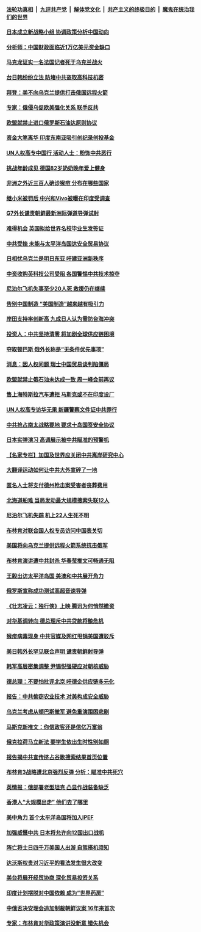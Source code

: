 ####  [法轮功真相](../../../../basic/blob/master/README.md?t=05311901) &nbsp;|&nbsp; [九评共产党](../../../../9ping.md/blob/master/README.md?t=05311901) &nbsp;|&nbsp; [解体党文化](../../../../jtdwh.md/blob/master/README.md?t=05311901)  &nbsp;|&nbsp; [共产主义的终极目的](../../../../gczydzjmd.md/blob/master/README.md?t=05311901) &nbsp;|&nbsp; [魔鬼在统治我们的世界](../../../../mgztzwmdsj.md/blob/master/README.md?t=05311901) 

#### [日本成立新战略小组 协调政策分析中国动向](../pages/nsc418/n13749273.md?t=05311901) 

#### [分析师：中国财政面临近1万亿美元资金缺口](../pages/nsc418/n13749225.md?t=05311901) 

#### [马克龙证实一名法国记者死于乌克兰战火](../pages/nsc418/n13749032.md?t=05311901) 

#### [台日韩纷纷立法 防堵中共盗取高科技机密](../pages/nsc418/n13749155.md?t=05311901) 

#### [拜登：美不向乌克兰提供打击俄国远程火箭](../pages/nsc418/n13749088.md?t=05311901) 

#### [专家：俄侵乌促欧美强化关系 联手反共](../pages/nsc418/n13749076.md?t=05311901) 

#### [欧盟就禁止进口俄罗斯石油达原则协议](../pages/nsc418/n13748785.md?t=05311901) 

#### [资金大笔离华 印度东南亚吸引创纪录创投基金](../pages/nsc418/n13748793.md?t=05311901) 

#### [UN人权高专中国行 活动人士：粉饰中共恶行](../pages/nsc418/n13748834.md?t=05311901) 

#### [挑战年龄成见 德国82岁奶奶晚年爱上健身](../pages/nsc418/n13748454.md?t=05311901) 

#### [非洲之外近三百人确诊猴痘 分布在哪些国家](../pages/nsc418/n13748783.md?t=05311901) 

#### [继小米被罚后 中兴和Vivo被曝在印度受调查](../pages/nsc418/n13748792.md?t=05311901) 

#### [G7外长谴责朝鲜最新洲际弹道导弹试射](../pages/nsc418/n13748628.md?t=05311901) 

#### [难得机会 英国拟给世界名校毕业生发签证](../pages/nsc418/n13748690.md?t=05311901) 

#### [中共受挫 未能与太平洋岛国达安全贸易协议](../pages/nsc418/n13748631.md?t=05311901) 

#### [日相忧乌克兰是明日东亚 吁建亚洲新秩序](../pages/nsc418/n13748674.md?t=05311901) 

#### [中资收购英科技公司受阻 各国警惕中共技术掠夺](../pages/nsc418/n13748635.md?t=05311901) 

#### [尼泊尔飞机失事至少20人死 救援仍在继续](../pages/nsc418/n13748016.md?t=05311901) 

#### [告别中国制造 “美国制造”越来越有吸引力](../pages/nsc418/n13748560.md?t=05311901) 

#### [岸田支持率创新高 九成日人认为需防台海冲突](../pages/nsc418/n13748493.md?t=05311901) 

#### [投资人：中共坚持清零 将加剧全球供应链困境](../pages/nsc418/n13748391.md?t=05311901) 

#### [夺取顿巴斯 俄外长称是“无条件优先事项”](../pages/nsc418/n13748308.md?t=05311901) 

#### [消息：因人权问题 瑞士中国贸易谈判陷僵局](../pages/nsc418/n13748201.md?t=05311901) 

#### [欧盟就禁止俄石油未达成一致 周一峰会前再议](../pages/nsc418/n13748157.md?t=05311901) 

#### [售上海特斯拉汽车遭拒 马斯克或不在印度设厂](../pages/nsc418/n13748099.md?t=05311901) 

#### [UN人权高专访华无果 新疆警察文件证中共罪行](../pages/nsc418/n13748112.md?t=05311901) 

#### [中共抢占南太战略要地 要求十岛国签安全协议](../pages/nsc418/n13748106.md?t=05311901) 

#### [日本实弹演习 高调展示被中共瞄准的预警机](../pages/nsc418/n13748020.md?t=05311901) 

#### [【名家专栏】加国及世界应关闭中共离岸研究中心](../pages/nsc418/n13748012.md?t=05311901) 

#### [大翻译运动如何让中共大外宣碎了一地](../pages/nsc418/n13743979.md?t=05311901) 

#### [匿名人士将支付德州枪击案受害者丧葬费用](../pages/nsc418/n13747890.md?t=05311901) 

#### [北海道船难 当局发动最大规模搜索失联12人](../pages/nsc418/n13747845.md?t=05311901) 

#### [尼泊尔飞机失踪 机上22人生死不明](../pages/nsc418/n13747822.md?t=05311901) 

#### [布林肯对联合国人权专员访问中国表关切](../pages/nsc418/n13747144.md?t=05311901) 

#### [美国将向乌克兰提供远程火箭系统抗击俄军](../pages/nsc418/n13747595.md?t=05311901) 

#### [布林肯演讲遭中共封杀 华春莹推文可畅通无阻](../pages/nsc418/n13747499.md?t=05311901) 

#### [王毅出访太平洋岛国 美澳和中共展开角力](../pages/nsc418/n13747108.md?t=05311901) 

#### [俄罗斯宣称成功测试高超音速导弹](../pages/nsc418/n13747509.md?t=05311901) 

#### [《壮志凌云：独行侠》上映 腾讯为何悄然撤资](../pages/nsc418/n13747452.md?t=05311901) 

#### [对华基调转向 德总理斥中共贷款将酿危机](../pages/nsc418/n13747475.md?t=05311901) 

#### [猴痘病毒现身 中共官媒及网红甩锅美国遭驳斥](../pages/nsc418/n13747230.md?t=05311901) 

#### [美日韩外长罕见联合声明 谴责朝鲜射导弹](../pages/nsc418/n13747349.md?t=05311901) 

#### [韩军高层密集调整 尹锡悦强硬应对朝核威胁](../pages/nsc418/n13747246.md?t=05311901) 

#### [德总理：不要怕批评北京 吁德企供应链多元化](../pages/nsc418/n13747222.md?t=05311901) 

#### [报告：中共偷窃农业技术 对美构成安全威胁](../pages/nsc418/n13747006.md?t=05311901) 

#### [乌克兰考虑从顿巴斯撤军 避免重演围困悲剧](../pages/nsc418/n13747156.md?t=05311901) 

#### [马斯克新推文：你信政客还是信亿万富翁](../pages/nsc418/n13746891.md?t=05311901) 

#### [俄克拉荷马立新法 要学生依出生时性别如厕](../pages/nsc418/n13746932.md?t=05311901) 

#### [报告揭中共宣传挤占谷歌搜索结果首页位置](../pages/nsc418/n13746870.md?t=05311901) 

#### [布林肯3战略遭北京强烈反弹 分析：瞄准中共死穴](../pages/nsc418/n13746139.md?t=05311901) 

#### [英情报：俄部署老型坦克 凸显作战装备缺乏](../pages/nsc418/n13746974.md?t=05311901) 

#### [香港人“大规模出走” 他们去了哪里](../pages/nsc418/n13746849.md?t=05311901) 

#### [美中角力 首个太平洋岛国将加入IPEF](../pages/nsc418/n13746926.md?t=05311901) 

#### [加强威慑中共 日本将允许向12国出口战机](../pages/nsc418/n13746894.md?t=05311901) 

#### [阵亡将士日四千万美国人出游 自驾搭机须知](../pages/nsc418/n13746848.md?t=05311901) 

#### [达沃斯权贵对习近平的看法发生很大改变](../pages/nsc418/n13746167.md?t=05311901) 

#### [美台将展开经贸协商 深化贸易投资关系](../pages/nsc418/n13746773.md?t=05311901) 

#### [印度计划摆脱对中国依赖 成为“世界药房”](../pages/nsc418/n13746655.md?t=05311901) 

#### [中俄否决安理会追加制裁朝鲜议案 16年来首次](../pages/nsc418/n13746553.md?t=05311901) 

#### [专家：布林肯对华政策演讲没新意 错失机会](../pages/nsc418/n13746443.md?t=05311901) 


